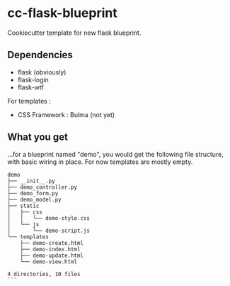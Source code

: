 # cc-flask-blueprint

Cookiecutter template for new flask blueprint.

## Dependencies

* flask (obviously)
* flask-login
* flask-wtf

For templates :
* CSS Framework : Bulma (not yet)

## What you get

...for a blueprint named "demo", you would get the following file structure, with basic wiring in place. For now templates are mostly empty.

````
demo
├── __init__.py
├── demo_controller.py
├── demo_form.py
├── demo_model.py
├── static
│   ├── css
│   │   └── demo-style.css
│   └── js
│       └── demo-script.js
└── templates
    ├── demo-create.html
    ├── demo-index.html
    ├── demo-update.html
    └── demo-view.html

4 directories, 10 files
```
